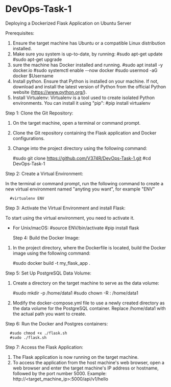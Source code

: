 # DevOps-Task-1
Deploying a Dockerized Flask Application on Ubuntu Server

Prerequisites:

1. Ensure the target machine has Ubuntu or a compatible Linux distribution installed.
2. Make sure you system is up-to-date, by running:
  #sudo apt-get update
  #sudo apt-get upgrade  
3. sure the machine has Docker installed and running.
  #sudo apt install -y docker.io
  #sudo systemctl enable --now docker
  #sudo usermod -aG docker $Username
4. Install python.
   Ensure that Python is installed on your machine. If not, download and install the latest version of Python from the official Python website (https://www.python.org/).
5. Install Virtualenv:
   Virtualenv is a tool used to create isolated Python environments. You can install it using "pip":
   #pip install virtualenv


  Step 1: Clone the Git Repository:

1. On the target machine, open a terminal or command prompt.
2. Clone the Git repository containing the Flask application and Docker configurations.
3. Change into the project directory using the following command:

      #sudo git clone https://github.com/V374R/DevOps-Task-1.git
      #cd DevOps-Task-1


  Step 2: Create a Virtual Environment:

In the terminal or command prompt, run the following command to create a new virtual environment named "anyting you want", for example "ENV"

      #virtualenv ENV


  Step 3: Activate the Virtual Environment and install Flask:

To start using the virtual environment, you need to activate it. 

- For Unix/macOS:
      #source ENV/bin/activate
      #pip install flask


  Step 4: Build the Docker Image:

1. In the project directory, where the Dockerfile is located, build the Docker image using the following command:
   
      #sudo docker build -t my_flask_app .


  Step 5: Set Up PostgreSQL Data Volume:

1. Create a directory on the target machine to serve as the data volume:

      #sudo mkdir -p /home/data1
      #sudo chown -R <your username>:<your username> /home/data1

2. Modify the docker-compose.yml file to use a newly created directory as the data volume for the PostgreSQL container. Replace /home/data1 with the actual path you want to create.


  Step 6: Run the Docker and Postgres containers:

      #sudo chmod +x ./flask.sh
      #sudo ./flask.sh


  Step 7: Access the Flask Application:

1. The Flask application is now running on the target machine.
2. To access the application from the host machine's web browser, open a web browser and enter the target machine's IP address or hostname, followed by the port number 5000.
   Example: http://<target_machine_ip>:5000/api/v1/hello
  


    
  



